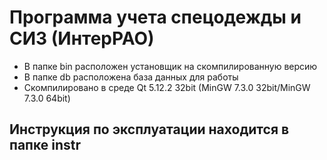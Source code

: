 # Программа учета спецодежды и СИЗ (ИнтерРАО)
 - В папке bin расположен установщик на скомпилированную версию
 - В папке db расположена база данных для работы
 - Скомпилировано в среде Qt 5.12.2 32bit (MinGW 7.3.0 32bit/MinGW 7.3.0 64bit)

## Инструкция по эксплуатации находится в папке instr
